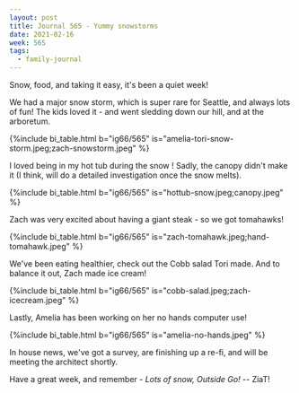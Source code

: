 ```yaml
---
layout: post
title: Journal 565 - Yummy snowstorms
date: 2021-02-16
week: 565
tags:
  - family-journal
---
```


Snow, food, and taking it easy, it's been a quiet week!

We had a major snow storm, which is super rare for Seattle, and always lots of fun! The kids loved it - and went sledding down our hill, and at the arboretum.

{%include bi_table.html b="ig66/565"
is="amelia-tori-snow-storm.jpeg;zach-snowstorm.jpeg" %}

I loved being in my hot tub during the snow ! Sadly, the canopy didn't make it (I think, will do a detailed investigation once the snow melts).

{%include bi_table.html b="ig66/565"
is="hottub-snow.jpeg;canopy.jpeg" %}

Zach was very excited about having a giant steak - so we got tomahawks!

{%include bi_table.html b="ig66/565"
is="zach-tomahawk.jpeg;hand-tomahawk.jpeg" %}

We've been eating healthier, check out the Cobb salad Tori made. And to balance it out, Zach made ice cream!

{%include bi_table.html b="ig66/565"
is="cobb-salad.jpeg;zach-icecream.jpeg"
%}

Lastly, Amelia has been working on her no hands computer use!

{%include bi_table.html b="ig66/565"
is="amelia-no-hands.jpeg"
%}

In house news, we've got a survey, are finishing up a re-fi, and will be meeting the architect shortly.

Have a great week, and remember - _Lots of snow, Outside Go!_ -- ZiaT!
